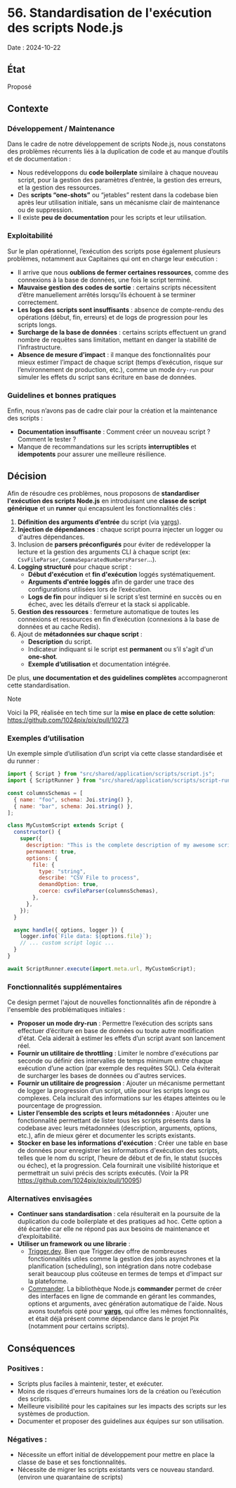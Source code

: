 # 56. Standardisation de l'exécution des scripts Node.js

Date : 2024-10-22

## État

Proposé

## Contexte

### Développement / Maintenance

Dans le cadre de notre développement de scripts Node.js, nous constatons des problèmes récurrents liés à la duplication de code et au manque d’outils et de documentation :

- Nous redéveloppons du **code boilerplate** similaire à chaque nouveau script, pour la gestion des paramètres d’entrée, la gestion des erreurs, et la gestion des ressources.
- Des **scripts “one-shots”** ou “jetables” restent dans la codebase bien après leur utilisation initiale, sans un mécanisme clair de maintenance ou de suppression.
- Il existe **peu de documentation** pour les scripts et leur utilisation.

### Exploitabilité

Sur le plan opérationnel, l’exécution des scripts pose également plusieurs problèmes, notamment aux Capitaines qui ont en charge leur exécution :

- Il arrive que nous **oublions de fermer certaines ressources**, comme des connexions à la base de données, une fois le script terminé.
- **Mauvaise gestion des codes de sortie** : certains scripts nécessitent d’être manuellement arrêtés lorsqu’ils échouent à se terminer correctement.
- **Les logs des scripts sont insuffisants** : absence de compte-rendu des opérations (début, fin, erreurs) et de logs de progression pour les scripts longs.
- **Surcharge de la base de données** : certains scripts effectuent un grand nombre de requêtes sans limitation, mettant en danger la stabilité de l’infrastructure.
- **Absence de mesure d’impact** : il manque des fonctionnalités pour mieux estimer l’impact de chaque script (temps d’exécution, risque sur l’environnement de production, etc.), comme un mode `dry-run` pour simuler les effets du script sans écriture en base de données.

### Guidelines et bonnes pratiques

Enfin, nous n’avons pas de cadre clair pour la création et la maintenance des scripts :

- **Documentation insuffisante** : Comment créer un nouveau script ? Comment le tester ?
- Manque de recommandations sur les scripts **interruptibles** et **idempotents** pour assurer une meilleure résilience.

## Décision

Afin de résoudre ces problèmes, nous proposons de **standardiser l'exécution des scripts Node.js** en introduisant une **classe de script générique** et un **runner** qui encapsulent les fonctionnalités clés :

1. **Définition des arguments d’entrée** du script (via [yargs](https://github.com/yargs/yargs)).
2. **Injection de dépendances** : chaque script pourra injecter un logger ou d'autres dépendances.
3. Inclusion de **parsers préconfigurés** pour éviter de redévelopper la lecture et la gestion des arguments CLI à chaque script (ex: `CsvFileParser`, `CommaSeparatedNumbersParser`...).
4. **Logging structuré** pour chaque script :
   - **Début d'exécution** et **fin d'exécution** loggés systématiquement.
   - **Arguments d'entrée loggés** afin de garder une trace des configurations utilisées lors de l’exécution.
   - **Logs de fin** pour indiquer si le script s’est terminé en succès ou en échec, avec les détails d’erreur et la stack si applicable.
5. **Gestion des ressources** : fermeture automatique de toutes les connexions et ressources en fin d’exécution (connexions à la base de données et au cache Redis).
6. Ajout de **métadonnées sur chaque script** :
   - **Description** du script.
   - Indicateur indiquant si le script est **permanent** ou s’il s'agit d'un **one-shot**.
   - **Exemple d’utilisation** et documentation intégrée.

De plus, **une documentation et des guidelines complètes** accompagneront cette standardisation.

> [!NOTE]
> Voici la PR, réalisée en tech time sur la **mise en place de cette solution**: https://github.com/1024pix/pix/pull/10273

### Exemples d’utilisation

Un exemple simple d’utilisation d’un script via cette classe standardisée et du runner :

```javascript
import { Script } from "src/shared/application/scripts/script.js";
import { ScriptRunner } from "src/shared/application/scripts/script-runner.js";

const columnsSchemas = [
  { name: "foo", schema: Joi.string() },
  { name: "bar", schema: Joi.string() },
];

class MyCustomScript extends Script {
  constructor() {
    super({
      description: "This is the complete description of my awesome script",
      permanent: true,
      options: {
        file: {
          type: "string",
          describe: "CSV File to process",
          demandOption: true,
          coerce: csvFileParser(columnsSchemas),
        },
      },
    });
  }

  async handle({ options, logger }) {
    logger.info(`File data: ${options.file}`);
    // ... custom script logic ...
  }
}

await ScriptRunner.execute(import.meta.url, MyCustomScript);
```

### Fonctionnalités supplémentaires

Ce design permet l'ajout de nouvelles fonctionnalités afin de répondre à l'ensemble des problématiques initiales :

- **Proposer un mode dry-run** : Permettre l’exécution des scripts sans effectuer d’écriture en base de données ou toute autre modification d'état. Cela aiderait à estimer les effets d’un script avant son lancement réel.
- **Fournir un utilitaire de throttling** : Limiter le nombre d'exécutions par seconde ou définir des intervalles de temps minimum entre chaque exécution d’une action (par exemple des requêtes SQL). Cela éviterait de surcharger les bases de données ou d'autres services.
- **Fournir un utilitaire de progression** : Ajouter un mécanisme permettant de logger la progression d’un script, utile pour les scripts longs ou complexes. Cela inclurait des informations sur les étapes atteintes ou le pourcentage de progression.
- **Lister l’ensemble des scripts et leurs métadonnées** : Ajouter une fonctionnalité permettant de lister tous les scripts présents dans la codebase avec leurs métadonnées (description, arguments, options, etc.), afin de mieux gérer et documenter les scripts existants.
- **Stocker en base les informations d'exécution** : Créer une table en base de données pour enregistrer les informations d'exécution des scripts, telles que le nom du script, l’heure de début et de fin, le statut (succès ou échec), et la progression. Cela fournirait une visibilité historique et permettrait un suivi précis des scripts exécutés. (Voir la PR https://github.com/1024pix/pix/pull/10095)

### Alternatives envisagées

- **Continuer sans standardisation** : cela résulterait en la poursuite de la duplication du code boilerplate et des pratiques ad hoc. Cette option a été écartée car elle ne répond pas aux besoins de maintenance et d’exploitabilité.
- **Utiliser un framework ou une librarie** :
  - [Trigger.dev](https://trigger.dev/). Bien que Trigger.dev offre de nombreuses fonctionnalités utiles comme la gestion des jobs asynchrones et la planification (scheduling), son intégration dans notre codebase serait beaucoup plus coûteuse en termes de temps et d'impact sur la plateforme.
  - [Commander](https://github.com/tj/commander.js). La bibliothèque Node.js **commander** permet de créer des interfaces en ligne de commande en gérant les commandes, options et arguments, avec génération automatique de l'aide. Nous avons toutefois opté pour **[yargs](https://github.com/yargs/yargs)**, qui offre les mêmes fonctionnalités, et était déjà présent comme dépendance dans le projet Pix (notamment pour certains scripts).

## Conséquences

### Positives :

- Scripts plus faciles à maintenir, tester, et exécuter.
- Moins de risques d'erreurs humaines lors de la création ou l’exécution des scripts.
- Meilleure visibilité pour les capitaines sur les impacts des scripts sur les systèmes de production.
- Documenter et proposer des guidelines aux équipes sur son utilisation.

### Négatives :

- Nécessite un effort initial de développement pour mettre en place la classe de base et ses fonctionnalités.
- Nécessite de migrer les scripts existants vers ce nouveau standard. (environ une quarantaine de scripts)
